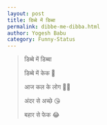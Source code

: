 ```yaml
---
layout: post
title: डिब्बे में डिब्बा 
permalink: dibbe-me-dibba.html
author: Yogesh Babu
category: Funny-Status
---
```

> डिब्बे में डिब्बा 
> 
> डिब्बे में केक 🎂
> 
> आज कल के लोग 👨👩
> 
> अंदर से अच्छे 😘 
> 
> बहार से फेक 😂
